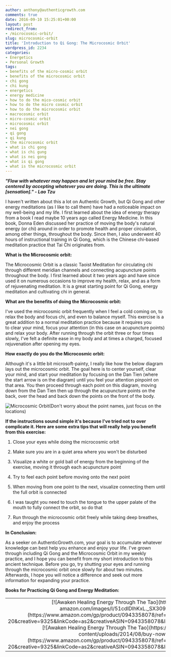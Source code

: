 ```yaml
---
author: anthony@authenticgrowth.com
comments: true
date: 2016-09-10 15:25:01+00:00
layout: post
redirect_from:
- /microcosmic-orbit/
slug: microcosmic-orbit
title: 'Introduction to Qi Gong: The Microcosmic Orbit'
wordpress_id: 2234
categories:
- Energetics
- Personal Growth
tags:
- benefits of the micro-cosmic orbit
- benefits of the microcosmic orbit
- chi gong
- chi kung
- energetics
- energy medicine
- how to do the mico-cosmic orbit
- how to do the micro cosmic orbit
- how to do the microcosmic orbit
- macrocosmic orbit
- micro-cosmic orbit
- microcosmic orbit
- nei gong
- qi gong
- qi kung
- the microcosmic orbit
- what is chi gong
- what is chi gung
- what is nei gong
- what is qi gong
- what is the microcosmic orbit
---
```


_**"Flow with whatever may happen and let your mind be free. Stay centered by accepting whatever you are doing. This is the ultimate [sensation]." - Lao Tzu**_


I haven't written about this a lot on Authentic Growth, but Qi Gong and other energy meditations (as I like to call them) have had a noticeable impact on my well-being and my life. I first learned about the idea of energy therapy from a book I read maybe 10 years ago called Energy Medicine. In this book, Donna Eden discussed her practice of moving the body's natural energy (or chi) around in order to promote health and proper circulation, among other things, throughout the body. Since then, I also underwent 40 hours of instructional training in Qi Gong, which is the Chinese chi-based meditation practice that Tai Chi originates from.


**What is the Microcosmic orbit:**


The Microcosmic Orbit is a classic Taoist Meditation for circulating chi through different meridian channels and connecting acupuncture points throughout the body. I first learned about it two years ago and have since used it on numerous occasions to improve my health, relax, and as a form of rejuvenating meditation. It is a great starting point for Qi Gong, energy meditation and cultivating chi in general.


**What are the benefits of doing the Microcosmic orbit:**


I've used the microcosmic orbit frequently when I feel a cold coming on, to relax the body and focus chi, and even to balance myself. This exercise is a great addition to a normal meditation practice because it requires you to clear your mind, focus your attention (in this case on acupuncture points) and relax your body. After running through the orbit three or four times slowly, I've felt a definite ease in my body and at times a charged, focused rejuvenation after opening my eyes.


**How exactly do you do the Microcosmic orbit:**


Although it's a little bit microsoft-painty, I really like how the below diagram lays out the microcosmic orbit. The goal here is to center yourself, clear your mind, and start your meditation by focusing on the Dan Tien (where the start arrow is on the diagram) until you feel your attention pinpoint on that area. You then proceed through each point on this diagram, moving down from the Dan Tien then up through the acupuncture points on the back, over the head and back down the points on the front of the body.




![Microcosmic Orbit](http://1.bp.blogspot.com/-yqvUL687Jkc/Urxnh2KYxOI/AAAAAAAAGCk/s-DrdiblYw8/s1600/microorbit1.gif)(Don't worry about the point names, just focus on the locations)


**If the instructions sound simple it's because I've tried not to over complicate it. Here are some extra tips that will really help you benefit from this exercise:**



 	
  1. Close your eyes while doing the microcosmic orbit

 	
  2. Make sure you are in a quiet area where you won't be disturbed

 	
  3. Visualize a white or gold ball of energy from the beginning of the exercise, moving it through each acupuncture point

 	
  4. Try to feel each point before moving onto the next point

 	
  5. When moving from one point to the next, visualize connecting them until the full orbit is connected

 	
  6. I was taught you need to touch the tongue to the upper palate of the mouth to fully connect the orbit, so do that

 	
  7. Run through the microcosmic orbit freely while taking deep breathes, and enjoy the process


**In Conclusion:**


As a seeker on AuthenticGrowth.com, your goal is to accumulate whatever knowledge can best help you enhance and enjoy your life. I've grown through including Qi Gong and the Microcosmic Orbit in my weekly practice, and I hope you can benefit from my short introduction to this ancient technique. Before you go, try shutting your eyes and running through the microcosmic orbit once slowly for about two minutes. Afterwards, I hope you will notice a difference and seek out more information for expanding your practice.


**Books for Practicing Qi Gong and Energy Meditation:**
<table >
<tbody >
<tr align="center" >

<td >[![Awaken Healing Energy Through The Tao](https://images-na.ssl-images-amazon.com/images/I/51cdlDlhKxL._SX309_BO1,204,203,200_.jpg)](https://www.amazon.com/gp/product/0943358078/ref=as_li_qf_asin_il_tl?ie=UTF8&tag=rtbks-20&creative=9325&linkCode=as2&creativeASIN=0943358078&linkId=defe85c56d120bf1a3be7fa0005d86eb)[![Awaken Healing Energy Through The Tao](https://www.authenticgrowth.com/wp-content/uploads/2014/08/buy-now-on-amazon.gif)](https://www.amazon.com/gp/product/0943358078/ref=as_li_qf_asin_il_tl?ie=UTF8&tag=rtbks-20&creative=9325&linkCode=as2&creativeASIN=0943358078&linkId=defe85c56d120bf1a3be7fa0005d86eb)
</td>

<td >[![Qi-Gong Therapy](https://images-na.ssl-images-amazon.com/images/I/51vhvO-YG1L._SX347_BO1,204,203,200_.jpg)](https://www.amazon.com/gp/product/0882681389/ref=as_li_qf_asin_il_tl?ie=UTF8&tag=rtbks-20&creative=9325&linkCode=as2&creativeASIN=0882681389&linkId=7fbb3e6ef86c0377c575086e36610257)[![Qi-Gong Therapy](https://www.authenticgrowth.com/wp-content/uploads/2014/08/buy-now-on-amazon.gif)](https://www.amazon.com/gp/product/0882681389/ref=as_li_qf_asin_il_tl?ie=UTF8&tag=rtbks-20&creative=9325&linkCode=as2&creativeASIN=0882681389&linkId=7fbb3e6ef86c0377c575086e36610257)
</td>

<td >[![Energy Medicine](https://images-na.ssl-images-amazon.com/images/I/4129pWsXQDL._SX385_BO1,204,203,200_.jpg)](https://www.amazon.com/gp/product/1585426504/ref=as_li_qf_asin_il_tl?ie=UTF8&tag=rtbks-20&creative=9325&linkCode=as2&creativeASIN=1585426504&linkId=16a34f067ab3dcb37ed8499bdaa4dd20)[![Energy Medicine](https://www.authenticgrowth.com/wp-content/uploads/2014/08/buy-now-on-amazon.gif)](https://www.amazon.com/gp/product/1585426504/ref=as_li_qf_asin_il_tl?ie=UTF8&tag=rtbks-20&creative=9325&linkCode=as2&creativeASIN=1585426504&linkId=16a34f067ab3dcb37ed8499bdaa4dd20)
</td>
</tr>
</tbody>
</table>


